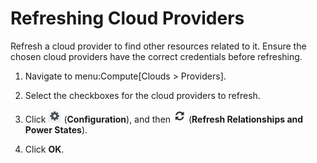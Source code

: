 # Refreshing Cloud Providers

Refresh a cloud provider to find other resources related to it. Ensure
the chosen cloud providers have the correct credentials before
refreshing.

1.  Navigate to menu:Compute\[Clouds \> Providers\].

2.  Select the checkboxes for the cloud providers to refresh.

3.  Click ![Configuration](/images/1847.png) (**Configuration**), and
    then ![Refresh Relationships and Power States](/images/2003.png)
    (**Refresh Relationships and Power States**).

4.  Click **OK**.
